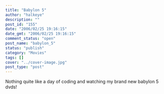 ```yaml
---
title: "Babylon 5"
author: "halkeye"
description: ""
post_id: "155"
date: "2006/02/25 19:16:15"
date_gmt: "2006/02/25 19:16:15"
comment_status: "open"
post_name: "babylon_5"
status: "publish"
category: "Movies"
tags: []
cover: "../cover-image.jpg"
post_type: "post"
---
```


Nothing quite like a day of coding and watching my brand new babylon 5 dvds!